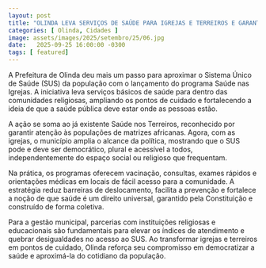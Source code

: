 ```yaml
---
layout: post
title: "OLINDA LEVA SERVIÇOS DE SAÚDE PARA IGREJAS E TERREIROS E GARANTE ATENDIMENTO PARA TODOS"
categories: [ Olinda, Cidades ]
image: assets/images/2025/setembro/25/06.jpg
date:   2025-09-25 16:00:00 -0300
tags: [ featured]
---
```

A Prefeitura de Olinda deu mais um passo para aproximar o Sistema Único de Saúde (SUS) da população com o lançamento do programa Saúde nas Igrejas. A iniciativa leva serviços básicos de saúde para dentro das comunidades religiosas, ampliando os pontos de cuidado e fortalecendo a ideia de que a saúde pública deve estar onde as pessoas estão.

A ação se soma ao já existente Saúde nos Terreiros, reconhecido por garantir atenção às populações de matrizes africanas. Agora, com as igrejas, o município amplia o alcance da política, mostrando que o SUS pode e deve ser democrático, plural e acessível a todos, independentemente do espaço social ou religioso que frequentam.

Na prática, os programas oferecem vacinação, consultas, exames rápidos e orientações médicas em locais de fácil acesso para a comunidade. A estratégia reduz barreiras de deslocamento, facilita a prevenção e fortalece a noção de que saúde é um direito universal, garantido pela Constituição e construído de forma coletiva.

Para a gestão municipal, parcerias com instituições religiosas e educacionais são fundamentais para elevar os índices de atendimento e quebrar desigualdades no acesso ao SUS. Ao transformar igrejas e terreiros em pontos de cuidado, Olinda reforça seu compromisso em democratizar a saúde e aproximá-la do cotidiano da população.